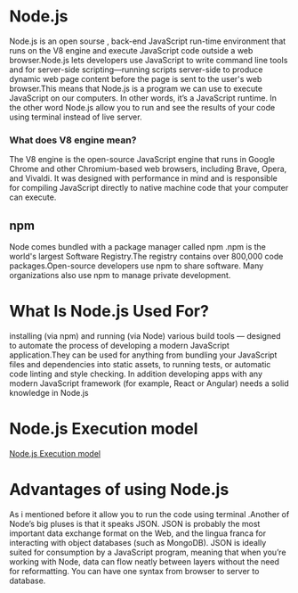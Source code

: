 # Node.js
Node.js is an open sourse , back-end JavaScript run-time environment that runs on the V8 engine and execute JavaScript code outside a web browser.Node.js lets developers use JavaScript to write command line tools and for server-side scripting—running scripts server-side to produce dynamic web page content before the page is sent to the user's web browser.This means that Node.js is a program we can use to execute JavaScript on our computers. In other words, it’s a JavaScript runtime. In the other word Node.js allow you to run and see the results of your code using terminal instead of live server.

### What does V8 engine mean?
The V8 engine is the open-source JavaScript engine that runs in Google Chrome and other Chromium-based web browsers, including Brave, Opera, and Vivaldi. It was designed with performance in mind and is responsible for compiling JavaScript directly to native machine code that your computer can execute.

## npm
Node comes bundled with a package manager called npm .npm is the world's largest Software Registry.The registry contains over 800,000 code packages.Open-source developers use npm to share software. Many organizations also use npm to manage private development.

# What Is Node.js Used For?
installing (via npm) and running (via Node) various build tools — designed to automate the process of developing a modern JavaScript application.They can be used for anything from bundling your JavaScript files and dependencies into static assets, to running tests, or automatic code linting and style checking. In addition developing apps with any modern JavaScript framework (for example, React or Angular) needs a solid knowledge in Node.js

# Node.js Execution model 
[Node.js Execution model](https://uploads.sitepoint.com/wp-content/uploads/2012/10/1516152673node_event_loop.png)


# Advantages of using Node.js
As i mentioned before it allow you to run the code using terminal .Another of Node’s big pluses is that it speaks JSON. JSON is probably the most important data exchange format on the Web, and the lingua franca for interacting with object databases (such as MongoDB). JSON is ideally suited for consumption by a JavaScript program, meaning that when you’re working with Node, data can flow neatly between layers without the need for reformatting. You can have one syntax from browser to server to database.